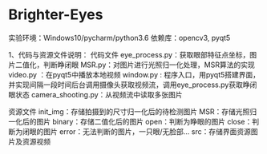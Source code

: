 # Brighter-Eyes
实验环境：Windows10/pycharm/python3.6
依赖库：opencv3, pyqt5

1、代码与资源文件说明：
代码文件
eye_process.py：获取眼部特征点坐标，图片二值化，判断睁闭眼
MSR.py：对图片进行光照归一化处理，MSR算法的实现
video.py ：在pyqt5中播放本地视频
window.py : 程序入口，用pyqt5搭建界面，并实现间隔一段时间后台调用摄像头获取视频流，调用eye_process.py获取睁闭眼状态
camera_shooting.py：从视频流中读取多张图片

资源文件
init_img：存储拍摄到的尺寸归一化后的待检测图片
MSR：存储光照归一化后的图片
binary：存储二值化后的图片
open：判断为睁眼的图片
close：判断为闭眼的图片
error：无法判断的图片，一只眼/无脸部…
src：存储界面资源图片及资源视频
